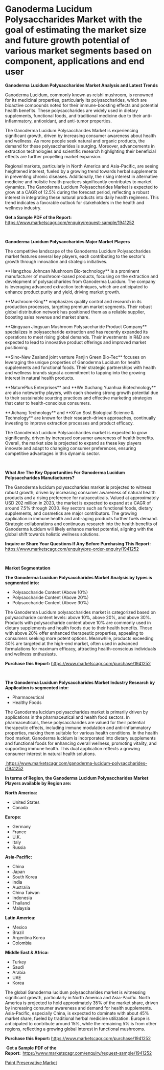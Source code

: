 <p><h1>Ganoderma Lucidum Polysaccharides Market with the goal of estimating the market size and future growth potential of various market segments based on component, applications and end user</h1></p><p><strong>Ganoderma Lucidum Polysaccharides Market Analysis and Latest Trends</strong></p>
<p><p>Ganoderma Lucidum, commonly known as reishi mushroom, is renowned for its medicinal properties, particularly its polysaccharides, which are bioactive compounds noted for their immune-boosting effects and potential health benefits. These polysaccharides are widely used in dietary supplements, functional foods, and traditional medicine due to their anti-inflammatory, antioxidant, and anti-tumor properties.</p><p>The Ganoderma Lucidum Polysaccharides Market is experiencing significant growth, driven by increasing consumer awareness about health and wellness. As more people seek natural and organic products, the demand for these polysaccharides is surging. Moreover, advancements in extraction technologies and scientific research highlighting their beneficial effects are further propelling market expansion.</p><p>Regional markets, particularly in North America and Asia-Pacific, are seeing heightened interest, fueled by a growing trend towards herbal supplements in preventing chronic diseases. Additionally, the rising interest in alternative medicine and holistic health practices significantly contributes to market dynamics. The Ganoderma Lucidum Polysaccharides Market is expected to grow at a CAGR of 12.5% during the forecast period, reflecting a robust interest in integrating these natural products into daily health regimens. This trend indicates a favorable outlook for stakeholders in the health and wellness industry.</p></p>
<p><strong>Get a Sample PDF of the Report:&nbsp;</strong> <a href="https://www.marketscagr.com/enquiry/request-sample/1941252?utm_campaign=3198&utm_medium=2&utm_source=Github&utm_content=ia&utm_term=01042025&utm_id=ganoderma-lucidum-polysaccharides">https://www.marketscagr.com/enquiry/request-sample/1941252</a></p>
<p>&nbsp;</p>
<p><strong>Ganoderma Lucidum Polysaccharides Major Market Players</strong></p>
<p><p>The competitive landscape of the Ganoderma Lucidum Polysaccharides market features several key players, each contributing to the sector's growth through innovation and strategic initiatives.</p><p>**Hangzhou Johncan Mushroom Bio-technology** is a prominent manufacturer of mushroom-based products, focusing on the extraction and development of polysaccharides from Ganoderma Lucidum. The company is leveraging advanced extraction techniques, which are anticipated to enhance product purity and yield, driving market growth.</p><p>**Mushroom-King** emphasizes quality control and research in its production processes, targeting premium market segments. Their robust global distribution network has positioned them as a reliable supplier, boosting sales revenue and market share.</p><p>**Qingyuan Jingyuan Mushroom Polysaccharide Product Company** specializes in polysaccharide extraction and has recently expanded its operations to meet rising global demands. Their investments in R&D are expected to lead to innovative product offerings and improved market positioning.</p><p>**Sino-New Zealand joint venture Panjin Green Bio-Tec** focuses on leveraging the unique properties of Ganoderma Lucidum for health supplements and functional foods. Their strategic partnerships with health and wellness brands signal a commitment to tapping into the growing interest in natural health products.</p><p>**NaturePlus Enterprises** and **We Xuchang Yuanhua Biotechnology** are also noteworthy players, with each showing strong growth potential due to their sustainable sourcing practices and effective marketing strategies that cater to health-conscious consumers.</p><p>**Jichang Technology** and **Xi'an Sost Biological Science & Technology** are known for their research-driven approaches, continually investing to improve extraction processes and product efficacy. </p><p>The Ganoderma Lucidum Polysaccharides market is expected to grow significantly, driven by increased consumer awareness of health benefits. Overall, the market size is projected to expand as these key players innovate and adapt to changing consumer preferences, ensuring competitive advantages in this dynamic sector.</p></p>
<p>&nbsp;</p>
<p><strong>What Are The Key Opportunities For Ganoderma Lucidum Polysaccharides Manufacturers?</strong></p>
<p><p>The Ganoderma lucidum polysaccharides market is projected to witness robust growth, driven by increasing consumer awareness of natural health products and a rising preference for nutraceuticals. Valued at approximately USD 202 million in 2023, the market is expected to expand at a CAGR of around 7.5% through 2030. Key sectors such as functional foods, dietary supplements, and cosmetics are major contributors. The growing application in immune health and anti-aging products further fuels demand. Strategic collaborations and continuous research into the health benefits of Ganoderma lucidum will likely enhance market potential, aligning with the global shift towards holistic wellness solutions.</p></p>
<p><strong>Inquire or Share Your Questions If Any Before Purchasing This Report:</strong> <a href="https://www.marketscagr.com/enquiry/pre-order-enquiry/1941252?utm_campaign=3198&utm_medium=2&utm_source=Github&utm_content=ia&utm_term=01042025&utm_id=ganoderma-lucidum-polysaccharides">https://www.marketscagr.com/enquiry/pre-order-enquiry/1941252</a></p>
<p>&nbsp;</p>
<p><strong>Market Segmentation</strong></p>
<p><strong>The Ganoderma Lucidum Polysaccharides Market Analysis by types is segmented into:</strong></p>
<p><ul><li>Polysaccharide Content (Above 10%)</li><li>Polysaccharide Content (Above 20%)</li><li>Polysaccharide Content (Above 30%)</li></ul></p>
<p><p>The Ganoderma Lucidum polysaccharides market is categorized based on polysaccharide content levels: above 10%, above 20%, and above 30%. Products with polysaccharide content above 10% are commonly used in dietary supplements and health foods due to their health benefits. Those with above 20% offer enhanced therapeutic properties, appealing to consumers seeking more potent options. Meanwhile, products exceeding 30% are targeted at the high-end market, often used in advanced formulations for maximum efficacy, attracting health-conscious individuals and wellness enthusiasts.</p></p>
<p><strong>Purchase this Report:&nbsp;</strong><a href="https://www.marketscagr.com/purchase/1941252?utm_campaign=3198&utm_medium=2&utm_source=Github&utm_content=ia&utm_term=01042025&utm_id=ganoderma-lucidum-polysaccharides">https://www.marketscagr.com/purchase/1941252</a></p>
<p>&nbsp;</p>
<p><strong>The Ganoderma Lucidum Polysaccharides Market Industry Research by Application is segmented into:</strong></p>
<p><ul><li>Pharmaceutical</li><li>Healthy Foods</li></ul></p>
<p><p>The Ganoderma lucidum polysaccharides market is primarily driven by applications in the pharmaceutical and health food sectors. In pharmaceuticals, these polysaccharides are valued for their potential therapeutic effects, including immune modulation and anti-inflammatory properties, making them suitable for various health conditions. In the health food market, Ganoderma lucidum is incorporated into dietary supplements and functional foods for enhancing overall wellness, promoting vitality, and supporting immune health. This dual application reflects a growing consumer interest in natural health solutions.</p></p>
<p><a href="https://www.marketscagr.com/ganoderma-lucidum-polysaccharides-r1941252?utm_campaign=3198&utm_medium=2&utm_source=Github&utm_content=ia&utm_term=01042025&utm_id=ganoderma-lucidum-polysaccharides">&nbsp;https://www.marketscagr.com/ganoderma-lucidum-polysaccharides-r1941252</a></p>
<p><strong>In terms of Region, the Ganoderma Lucidum Polysaccharides Market Players available by Region are:</strong></p>
<p>
    <p> <strong> North America: </strong>
        <ul>
            <li>United States</li>
            <li>Canada</li>
        </ul>
        </p> 
    <p> <strong> Europe: </strong>
        <ul>
            <li>Germany</li>
            <li>France</li>
            <li>U.K.</li>
            <li>Italy</li>
            <li>Russia</li>
        </ul>
        </p> 
    <p> <strong> Asia-Pacific: </strong>
        <ul>
            <li>China</li>
            <li>Japan</li>
            <li>South Korea</li>
            <li>India</li>
            <li>Australia</li>
            <li>China Taiwan</li>
            <li>Indonesia</li>
            <li>Thailand</li>
            <li>Malaysia</li>
        </ul>
        </p> 
    <p> <strong> Latin America: </strong>
        <ul>
            <li>Mexico</li>
            <li>Brazil</li>
            <li>Argentina Korea</li>
            <li>Colombia</li>
        </ul>
        </p> 
    <p> <strong> Middle East & Africa: </strong>
        <ul>
            <li>Turkey</li>
            <li>Saudi</li>
            <li>Arabia</li>
            <li>UAE</li>
            <li>Korea</li>
        </ul>
    </p>
    </p>
<p><p>The global Ganoderma lucidum polysaccharides market is witnessing significant growth, particularly in North America and Asia-Pacific. North America is projected to hold approximately 35% of the market share, driven by increasing consumer awareness and demand for health supplements. Asia-Pacific, especially China, is expected to dominate with about 45% market share, fueled by traditional herbal medicine utilization. Europe is anticipated to contribute around 15%, while the remaining 5% is from other regions, reflecting a growing global interest in functional mushrooms.</p></p>
<p><strong>Purchase this Report: </strong><a href="https://www.marketscagr.com/purchase/1941252?utm_campaign=3198&utm_medium=2&utm_source=Github&utm_content=ia&utm_term=01042025&utm_id=ganoderma-lucidum-polysaccharides">https://www.marketscagr.com/purchase/1941252</a></p>
<p>&nbsp;<strong>Get a Sample PDF of the Report:&nbsp;&nbsp;</strong><a href="https://www.marketscagr.com/enquiry/request-sample/1941252?utm_campaign=3198&utm_medium=2&utm_source=Github&utm_content=ia&utm_term=01042025&utm_id=ganoderma-lucidum-polysaccharides">https://www.marketscagr.com/enquiry/request-sample/1941252</a></p>
<p><strong></strong></p>
<p><p><a href="https://github.com/zurubting/Market-Research-Report-List-1/blob/main/paint-preservative-market.md?utm_campaign=3198&utm_medium=2&utm_source=Github&utm_content=ia&utm_term=01042025&utm_id=ganoderma-lucidum-polysaccharides">Paint Preservative Market</a></p></p>